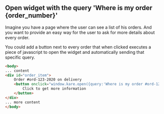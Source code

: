 ## Open widget with the query 'Where is my order {order_number}'

Imagine you have a page where the user can see a list of his orders. And you want to provide an easy way for the user to ask for more details about every order. 

You could add a button next to every order that when clicked executes a piece of javascript to open the widget and automatically sending that specific query.


```html
<body>
... content
<div id="order_item">
    Order #ord-123-2020 on delivery 
    <button onclick="window.kare.open({query:'Where is my order #ord-123-2020'})">
        Click to get more information
    </button>
</div>
... more content
</body>
```